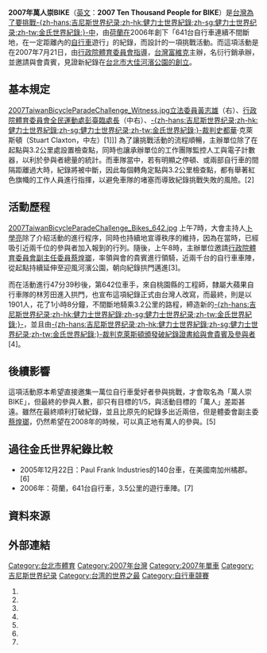 **2007年萬人崇BIKE**（[英文](https://zh.wikipedia.org/wiki/英文 "wikilink")：**2007 Ten Thousand People for BIKE**）是[台灣為了要挑戰](https://zh.wikipedia.org/wiki/台灣 "wikilink")[-{zh-hans:吉尼斯世界纪录;zh-hk:健力士世界紀錄;zh-sg:健力士世界纪录;zh-tw:金氏世界紀錄;}-中](https://zh.wikipedia.org/wiki/吉尼斯世界纪录大全 "wikilink")，由[荷蘭在](https://zh.wikipedia.org/wiki/荷蘭 "wikilink")2006年創下「641台自行車連續不間斷地，在一定距離內的[自行車](../Page/自行車.md "wikilink")遊行」的紀錄，而設計的一項挑戰活動。而這項活動是在2007年7月21日，由[行政院體育委員會指導](https://zh.wikipedia.org/wiki/行政院體育委員會 "wikilink")，[台灣](https://zh.wikipedia.org/wiki/台灣 "wikilink")[富維克](../Page/富維克.md "wikilink")主辦，名衍行銷承辦，並邀請與會貴賓，見證新紀錄在[台北市大佳河濱公園的創立](https://zh.wikipedia.org/wiki/台北市 "wikilink")。

## 基本規定

[2007TaiwanBicycleParadeChallenge_Witness.jpg](https://zh.wikipedia.org/wiki/File:2007TaiwanBicycleParadeChallenge_Witness.jpg "fig:2007TaiwanBicycleParadeChallenge_Witness.jpg")[立法委員](https://zh.wikipedia.org/wiki/立法委員 "wikilink")[黃志雄](../Page/黃志雄.md "wikilink")（右）、[行政院體育委員會全民運動處彭臺臨處長](https://zh.wikipedia.org/wiki/行政院體育委員會 "wikilink")（中右）、[-{zh-hans:吉尼斯世界纪录;zh-hk:健力士世界紀錄;zh-sg:健力士世界纪录;zh-tw:金氏世界紀錄;}-裁判史都華](https://zh.wikipedia.org/wiki/吉尼斯世界纪录大全 "wikilink")·克萊斯頓（Stuart Claxton，中左）\[1\]\]\] 為了讓挑戰活動的流程順暢，主辦單位除了在起點與3.2公里處設置檢查點，同時也讓承辦單位的工作團隊監控人工與電子計數器，以利於參與者總量的統計。而車隊當中，若有明顯之停頓、或兩部自行車的間隔距離過大時，紀錄將被中斷，因此每個轉角定點與3.2公里檢查點，都有舉著紅色旗幟的工作人員進行指揮，以避免車隊的堵塞而導致紀錄挑戰失敗的風險。\[2\]

## 活動歷程

[2007TaiwanBicycleParadeChallenge_Bikes_642.jpg](https://zh.wikipedia.org/wiki/File:2007TaiwanBicycleParadeChallenge_Bikes_642.jpg "fig:2007TaiwanBicycleParadeChallenge_Bikes_642.jpg") 上午7時，大會主持人[卜學亮](../Page/卜學亮.md "wikilink")除了介紹活動的進行程序，同時也持續地宣導秩序的維持，因為在當時，已經吸引近兩千位的參與者加入報到的行列。隨後，上午8時，主辦單位邀請[行政院體育委員會副主任委員](https://zh.wikipedia.org/wiki/行政院體育委員會 "wikilink")[蔡煌瑯](../Page/蔡煌瑯.md "wikilink")，率領與會的貴賓進行領騎，近兩千台的自行車車陣，從起點持續延伸至迎風河濱公園，朝向紀錄拱門邁進\[3\]。

而在活動進行47分39秒後，第642位車手，來自桃園縣的工程師，隸屬大蘋果自行車隊的林芳田進入拱門，也宣布這項紀錄正式由台灣人改寫，而最終，則是以1901人，花了1小時8分鐘，不間斷地騎乘3.2公里的路程，締造新的[-{zh-hans:吉尼斯世界纪录;zh-hk:健力士世界紀錄;zh-sg:健力士世界纪录;zh-tw:金氏世界紀錄;}-](https://zh.wikipedia.org/wiki/吉尼斯世界纪录大全 "wikilink")，並且由[-{zh-hans:吉尼斯世界纪录;zh-hk:健力士世界紀錄;zh-sg:健力士世界纪录;zh-tw:金氏世界紀錄;}-裁判克萊斯頓頒發破紀錄證書給與會貴賓及參與者](https://zh.wikipedia.org/wiki/吉尼斯世界纪录大全 "wikilink")\[4\]。

## 後續影響

這項活動原本希望直接邀集一萬位自行車愛好者參與挑戰，才會取名為「萬人崇BIKE」，但最終的參與人數，卻只有目標的1/5，與活動目標的「萬人」差距甚遠。雖然在最終順利打破紀錄，並且比原先的紀錄多出近兩倍，但是體委會副主委[蔡煌瑯](../Page/蔡煌瑯.md "wikilink")，仍然希望在2008年的時候，可以真正地有萬人的參與。\[5\]

## 過往金氏世界紀錄比較

  - 2005年12月22日：Paul Frank Industries的140台車，在美國南加州橘郡。\[6\]
  - 2006年：荷蘭，641台自行車，3.5公里的遊行車陣。\[7\]

## 資料來源

<div class="references-small">

<references />

</div>

## 外部連結

[Category:台北市體育](https://zh.wikipedia.org/wiki/Category:台北市體育 "wikilink") [Category:2007年台灣](https://zh.wikipedia.org/wiki/Category:2007年台灣 "wikilink") [Category:2007年單車](https://zh.wikipedia.org/wiki/Category:2007年單車 "wikilink") [Category:吉尼斯世界纪录](https://zh.wikipedia.org/wiki/Category:吉尼斯世界纪录 "wikilink") [Category:台湾的世界之最](https://zh.wikipedia.org/wiki/Category:台湾的世界之最 "wikilink") [Category:自行車競賽](https://zh.wikipedia.org/wiki/Category:自行車競賽 "wikilink")

1.

2.

3.

4.
5.

6.

7.